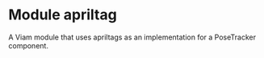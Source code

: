 # Module apriltag 

A Viam module that uses apriltags as an implementation for a PoseTracker component.
